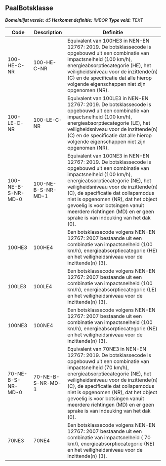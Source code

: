 ﻿## PaalBotsklasse

*__Domeinlijst versie:__ d5*
*__Herkomst definitie:__ IMBOR*
*__Type veld:__ TEXT*

|__Code__ |__Description__ |__Definitie__	|
|	---	|	---	|   ---	| 
| 100-HE-C-NR | 100-HE-C-NR | Equivalent van 100HE3 in NEN-EN 12767: 2019. De botsklassecode is opgebouwd uit een combinatie van impactsnelheid (100 km/h), energieabsorptiecategorie (HE), het veiligheidsniveau voor de inzittende(n) (C) en de specificatie dat alle hierop volgende eigenschappen niet zijn opgenomen (NR). |
| 100-LE-C-NR | 100-LE-C-NR | Equivalent van 100LE3 in NEN-EN 12767: 2019. De botsklassecode is opgebouwd uit een combinatie van impactsnelheid (100 km/h), energieabsorptiecategorie (LE), het veiligheidsniveau voor de inzittende(n) (C) en de specificatie dat alle hierop volgende eigenschappen niet zijn opgenomen (NR). |
| 100-NE-B-S-NR-MD-0 | 100-NE-B-S-NR-MD-1 | Equivalent van 100NE3 in NEN-EN 12767: 2019. De botsklassecode is opgebouwd uit een combinatie van impactsnelheid (100 km/h), energieabsorptiecategorie (NE), het veiligheidsniveau voor de inzittende(n) (C), de specificatie dat collapsmodus niet is opgenomen (NR), dat het object gevoelig is voor botsingen vanuit meerdere richtingen (MD) en er geen sprake is van indeuking van het dak (0). |
| 100HE3 | 100HE4 | Een botsklassecode volgens NEN-EN 12767: 2007 bestaande uit een combinatie van impactsnelheid (100 km/h), energieabsorptiecategorie (HE) en het veiligheidsniveau voor de inzittende(n) (3). |
| 100LE3 | 100LE4 | Een botsklassecode volgens NEN-EN 12767: 2007 bestaande uit een combinatie van impactsnelheid (100 km/h), energieabsorptiecategorie (LE) en het veiligheidsniveau voor de inzittende(n) (3). |
| 100NE3 | 100NE4 | Een botsklassecode volgens NEN-EN 12767: 2007 bestaande uit een combinatie van impactsnelheid (100 km/h), energieabsorptiecategorie (NE) en het veiligheidsniveau voor de inzittende(n) (3). |
| 70-NE-B-S-NR-MD-0 | 70-NE-B-S-NR-MD-1 | Equivalent van 70NE3 in NEN-EN 12767: 2019. De botsklassecode is opgebouwd uit een combinatie van impactsnelheid (70 km/h), energieabsorptiecategorie (NE), het veiligheidsniveau voor de inzittende(n) (C), de specificatie dat collapsmodus niet is opgenomen (NR), dat het object gevoelig is voor botsingen vanuit meerdere richtingen (MD) en er geen sprake is van indeuking van het dak (0). |
| 70NE3 | 70NE4 | Een botsklassecode volgens NEN-EN 12767: 2007 bestaande uit een combinatie van impactsnelheid ( 70 km/), energieabsorptiecategorie (NE) en het veiligheidsniveau voor de inzittende(n) (3). |

